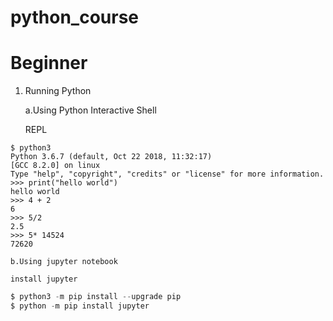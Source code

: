 # python_course
# Beginner
1. Running Python

	a.Using Python Interactive Shell
	
	REPL
  ```
  $ python3
  Python 3.6.7 (default, Oct 22 2018, 11:32:17) 
  [GCC 8.2.0] on linux
  Type "help", "copyright", "credits" or "license" for more information.
  >>> print("hello world")
  hello world
  >>> 4 + 2
  6
  >>> 5/2
  2.5
  >>> 5* 14524
  72620
  ```
  
  
  	b.Using jupyter notebook
	
	install jupyter
```python
$ python3 -m pip install --upgrade pip
$ python -m pip install jupyter
```
